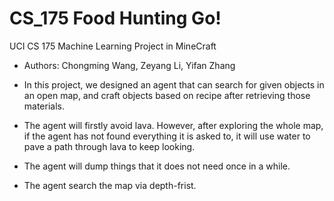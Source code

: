 # CS_175 Food Hunting Go!
UCI CS 175 Machine Learning Project in MineCraft
- Authors: Chongming Wang, Zeyang Li, Yifan Zhang

- In this project, we designed an agent that can search for given objects in an open map, and craft objects based on recipe after retrieving those materials. 
- The agent will firstly avoid lava. However, after exploring the whole map, if the agent has not found everything it is asked to, 
  it will use water to pave a path through lava to keep looking. 
- The agent will dump things that it does not need once in a while. 
- The agent search the map via depth-frist. 
